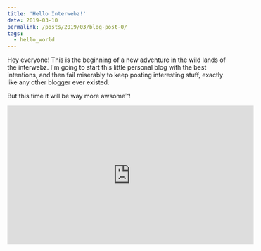 ```yaml
---
title: 'Hello Interwebz!'
date: 2019-03-10
permalink: /posts/2019/03/blog-post-0/
tags:
  - hello_world
---
```


Hey everyone! This is the beginning of a new adventure in the wild lands of the interwebz. 
I'm going to start this little personal blog with the best intentions, and then fail miserably to keep posting interesting stuff, exactly like any other blogger ever existed.

But this time it will be way more awsome&trade;!
<iframe width="560" height="315"
src="https://www.youtube.com/embed/StTqXEQ2l-Y"
frameborder="0" 
allow="accelerometer; autoplay; encrypted-media; gyroscope; picture-in-picture" 
allowfullscreen></iframe>
